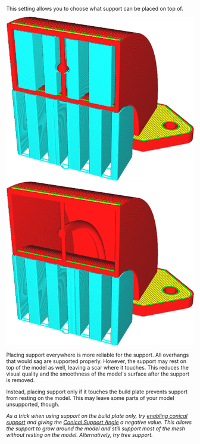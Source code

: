 This setting allows you to choose what support can be placed on top of.

![Support is generated for all overhanging surfaces](images/support_type_everywhere.png)
![Support is only generated where it can rest on the build plate](images/support_type_touching_buildplate.png)

Placing support everywhere is more reliable for the support. All overhangs that would sag are supported properly. However, the support may rest on top of the model as well, leaving a scar where it touches. This reduces the visual quality and the smoothness of the model's surface after the support is removed.

Instead, placing support only if it touches the build plate prevents support from resting on the model. This may leave some parts of your model unsupported, though.

*As a trick when using support on the build plate only, try [enabling conical support](support_conical_enabled) and giving the [Conical Support Angle](support_conical_angle) a negative value. This allows the support to grow around the model and still support most of the mesh without resting on the model. Alternatively, try tree support.*